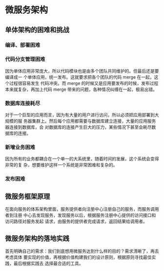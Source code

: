 # 微服务架构


## 单体架构的困难和挑战
### 编译、部署困难
### 代码分支管理困难
因为单体应用非常庞大，所以代码模块也是由多个团队共同维护的。但最后还是要编译成一
个单体应用，统一发布。这就要求把各个团队的代码 merge 在一起，这个过程很容易发生
代码冲突。而 merge 的时候又是应用要发布的时候，发布过程本来就复杂，再加上代码
merge 带来的问题，各种情况纠缠在一起，极易出错。
### 数据库连接耗尽
对于一个巨型的应用而言，因为有大量的用户进行访问，所以必须把应用部署到大规模的服
务器集群上。然后每个应用都需要与数据库建立连接，大量的应用服务器连接到数据库，会
对数据库的连接产生巨大的压力，某些情况下甚至会耗尽数据库的连接。
### 新增业务困难
因为所有的业务都耦合在一个单一的大系统里，随着时间的发展，这个系统会变得非常的复
杂，想要维护这样一个系统是非常困难和复杂的。
### 发布困难
## 微服务框架原理
在面向服务的体系架构里面，服务提供者向注册中心注册自己的服务，而服务调用者到注册
中心去发现服务，发现服务以后，根据服务注册中心提供的访问接口和访问路径对服务发起
请求，由服务的提供者完成请求，返回结果给调用者。
## 微服务架构的落地实践
首先明确自己的需求：我们到底想用微服务达到什么样的目的？需求清晰了，再去考虑具体
要实现的价值，再根据价值构建我们的设计原则，根据原则寻找最佳实践，最后根据实践去
选择最合适的工具。
